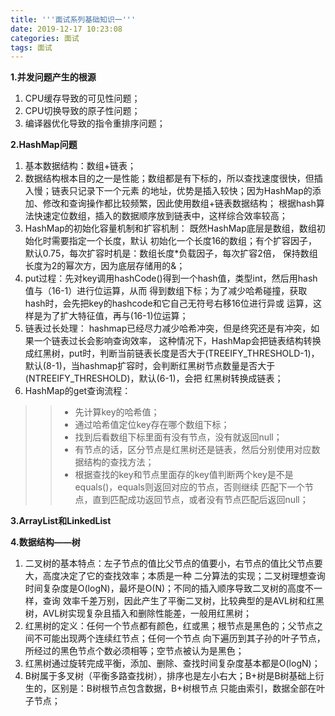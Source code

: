 ```yaml
---
title: '''面试系列基础知识一'''
date: 2019-12-17 10:23:08
categories: 面试
tags: 面试
---
```

**1.并发问题产生的根源**
1. CPU缓存导致的可见性问题；
2. CPU切换导致的原子性问题；
3. 编译器优化导致的指令重排序问题；

**2.HashMap问题**
1. 基本数据结构：数组+链表；
2. 数据结构根本目的之一是性能；数组都是有下标的，所以查找速度很快，但插入慢；链表只记录下一个元素
   的地址，优势是插入较快；因为HashMap的添加、修改和查询操作都比较频繁，因此使用数组+链表数据结构；
   根据hash算法快速定位数组，插入的数据顺序放到链表中，这样综合效率较高；
3. HashMap的初始化容量机制和扩容机制： 既然HashMap底层是数组，数组初始化时需要指定一个长度，默认
   初始化一个长度16的数组；有个扩容因子，默认0.75，每次扩容时机是：数组长度*负载因子，每次扩容2倍，
   保持数组长度为2的幂次方，因为底层存储用的&；
4. put过程：先对key调用hashCode()得到一个hash值，类型int，然后用hash值与（16-1）进行位运算，从而
   得到数组下标；为了减少哈希碰撞，获取hash时，会先把key的hashcode和它自己无符号右移16位进行异或
   运算，这样是为了扩大特征值，再与(16-1)位运算；
5. 链表过长处理： hashmap已经尽力减少哈希冲突，但是终究还是有冲突，如果一个链表过长会影响查询效率，
   这种情况下，HashMap会把链表结构转换成红黑树，put时，判断当前链表长度是否大于(TREEIFY_THRESHOLD-1)，
   默认(8-1)，当hashmap扩容时，会判断红黑树节点数量是否大于(NTREEIFY_THRESHOLD)，默认(6-1)，会把
   红黑树转换成链表；
6. HashMap的get查询流程：
>>* 先计算key的哈希值；
>>* 通过哈希值定位key存在哪个数组下标；
>>* 找到后看数组下标里面有没有节点，没有就返回null；
>>* 有节点的话，区分节点是红黑树还是链表，然后分别使用对应数据结构的查找方法；
>>* 根据查找的key和节点里面存的key值判断两个key是不是equals()，equals则返回对应的节点，否则继续
匹配下一个节点，直到匹配成功返回节点，或者没有节点匹配后返回null；

**3.ArrayList和LinkedList**


**4.数据结构——树**
1. 二叉树的基本特点：左子节点的值比父节点的值要小，右节点的值比父节点要大，高度决定了它的查找效率；本质是一种
二分算法的实现；二叉树理想查询时间复杂度是O(logN)，最坏是O(N)；不同的插入顺序导致二叉树的高度不一样，查询
效率千差万别，因此产生了平衡二叉树，比较典型的是AVL树和红黑树，AVL树实现复杂且插入和删除性能差，一般用红黑树；
2. 红黑树的定义：任何一个节点都有颜色，红或黑；根节点是黑色的；父节点之间不可能出现两个连续红节点；任何一个节点
向下遍历到其子孙的叶子节点，所经过的黑色节点个数必须相等；空节点被认为是黑色；
3. 红黑树通过旋转完成平衡，添加、删除、查找时间复杂度基本都是O(logN)；
4. B树属于多叉树（平衡多路查找树），排序也是左小右大；B+树是B树基础上衍生的，区别是：B树根节点包含数据，B+树根节点
只能由索引，数据全部在叶子节点；
